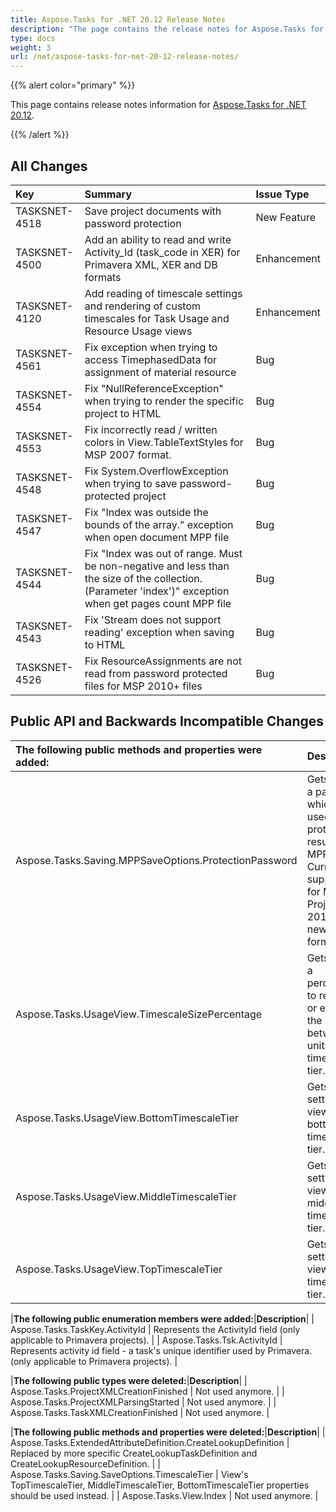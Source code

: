```yaml
---
title: Aspose.Tasks for .NET 20.12 Release Notes
description: "The page contains the release notes for Aspose.Tasks for .NET 20.12."
type: docs
weight: 3
url: /net/aspose-tasks-for-net-20-12-release-notes/
---
```


{{% alert color="primary" %}}

This page contains release notes information for [Aspose.Tasks for .NET 20.12](https://downloads.aspose.com/tasks/net/new-releases/-aspose.tasks-for-.net-20.12/).

{{% /alert %}}

## **All Changes**
|**Key**|**Summary**|**Issue Type**|
| :- | :- | :- |
| TASKSNET-4518 | Save project documents with password protection | New Feature |
| TASKSNET-4500 | Add an ability to read and write Activity_Id (task_code in XER) for Primavera XML, XER and DB formats | Enhancement |
| TASKSNET-4120 | Add reading of timescale settings and rendering of custom timescales for Task Usage and Resource Usage views | Enhancement |
| TASKSNET-4561 | Fix exception when trying to access TimephasedData for assignment of material resource | Bug |
| TASKSNET-4554 | Fix "NullReferenceException" when trying to render the specific project to HTML | Bug |
| TASKSNET-4553 | Fix incorrectly read / written colors in View.TableTextStyles for MSP 2007 format. | Bug |
| TASKSNET-4548 | Fix System.OverflowException when trying to save password-protected project | Bug |
| TASKSNET-4547 | Fix "Index was outside the bounds of the array." exception when open document MPP file | Bug |
| TASKSNET-4544 | Fix "Index was out of range. Must be non-negative and less than the size of the collection. (Parameter 'index')" exception when get pages count MPP file | Bug |
| TASKSNET-4543 | Fix 'Stream does not support reading' exception when saving to HTML | Bug |
| TASKSNET-4526 | Fix ResourceAssignments are not read from password protected files for MSP 2010+ files | Bug |

## **Public API and Backwards Incompatible Changes**
|**The following public methods and properties were added:**|**Description**|
| :- | :- |
| Aspose.Tasks.Saving.MPPSaveOptions.ProtectionPassword | Gets or sets a password which is used to protect a resulting MPP file. Currently is supported for MS Project 2010 and newer formats.|
| Aspose.Tasks.UsageView.TimescaleSizePercentage | Gets or sets a percentage to reduce or enlarge the spacing between units on the timescale tier. |
| Aspose.Tasks.UsageView.BottomTimescaleTier | Gets or sets settings of view's bottom timescale tier. |
| Aspose.Tasks.UsageView.MiddleTimescaleTier | Gets or sets settings of view's middle timescale tier. |
| Aspose.Tasks.UsageView.TopTimescaleTier | Gets or sets settings of view's top timescale tier. |

|**The following public enumeration members were added:**|**Description**|
| Aspose.Tasks.TaskKey.ActivityId | Represents the ActivityId field (only applicable to Primavera projects). |
| Aspose.Tasks.Tsk.ActivityId | Represents activity id field - a task's unique identifier used by Primavera. (only applicable to Primavera projects). |

|**The following public types were deleted:**|**Description**|
| Aspose.Tasks.ProjectXMLCreationFinished | Not used anymore. |
| Aspose.Tasks.ProjectXMLParsingStarted | Not used anymore. |
| Aspose.Tasks.TaskXMLCreationFinished | Not used anymore. |

|**The following public methods and properties were deleted:**|**Description**|
| Aspose.Tasks.ExtendedAttributeDefinition.CreateLookupDefinition | Replaced by more specific CreateLookupTaskDefinition and CreateLookupResourceDefinition. |
| Aspose.Tasks.Saving.SaveOptions.TimescaleTier | View's TopTimescaleTier, MiddleTimescaleTier, BottomTimescaleTier properties should be used instead. |
| Aspose.Tasks.View.Index | Not used anymore. |